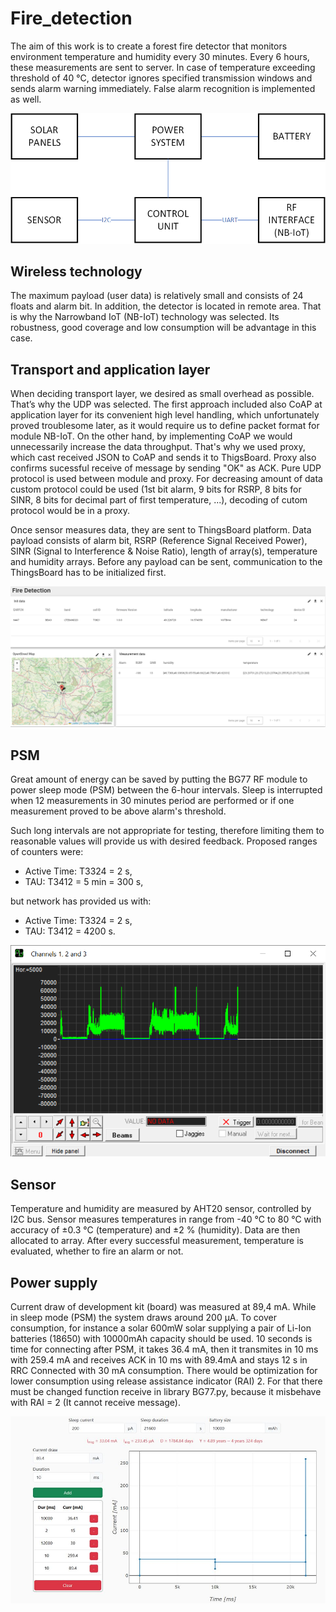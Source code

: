 # Fire_detection
The aim of this work is to create a forest fire detector that monitors environment temperature and humidity every 30 minutes. Every 6 hours, these measurements are sent to server. In case of temperature exceeding threshold of 40 °C, detector ignores specified transmission windows and sends alarm warning immediately. False alarm recognition is implemented as well. 

![Diagram](img/diagram.png)

## Wireless technology 
The maximum payload (user data) is relatively small and consists of 24 floats and alarm bit. In addition, the detector is located in remote area. That is why the Narrowband IoT (NB-IoT) technology was selected. Its robustness, good coverage and low consumption will be advantage in this case.

## Transport and application layer
When deciding transport layer, we desired as small overhead as possible. That’s why the UDP was selected. The first approach included also CoAP at application layer for its convenient high level handling, which unfortunately proved troublesome later, as it would require us to define packet format for module NB-IoT. On the other hand, by implementing CoAP we would unnecessarily increase the data throughput. That's why we used proxy, which cast received JSON to CoAP and sends it to ThigsBoard. Proxy also confirms sucessful receive of message by sending "OK" as ACK. Pure UDP protocol is used between module and proxy. For decreasing amount of data custom protocol could be used (1st bit alarm, 9 bits for RSRP, 8 bits for SINR, 8 bits for decimal part of first temperature, ...), decoding of cutom protocol would be in a proxy.

Once sensor measures data, they are sent to ThingsBoard platform. Data payload consists of alarm bit, RSRP (Reference Signal Received Power), SINR (Signal to Interference & Noise Ratio), length of array(s), temperature and humidity arrays. Before any payload can be sent, communication to the ThingsBoard has to be initialized first.

![ThingsBoard](img/tb.png)

## PSM
Great amount of energy can be saved by putting the BG77 RF module to power sleep mode (PSM) between the 6-hour intervals. Sleep is interrupted when 12 measurements in 30 minutes period are performed or if one measurement proved to be above alarm's threshold. 

Such long intervals are not appropriate for testing, therefore limiting them to reasonable values will provide us with desired feedback. Proposed ranges of counters were:
-	Active Time: T3324 = 2 s,
-	TAU: T3412 = 5 min = 300 s,  

but network has provided us with:
-	Active Time: T3324 = 2 s,
-	TAU: T3412 = 4200 s.

![Denpendency of current consumption on time](img/current_graph.png)

## Sensor
Temperature and humidity are measured by AHT20 sensor, controlled by I2C bus. Sensor measures temperatures in range from -40 °C to 80 °C with accuracy of	&plusmn;0.3 °C (temperature) and &plusmn;2 % (humidity). Data are then allocated to array. After every successful measurement, temperature is evaluated, whether to fire an alarm or not. 

## Power supply 
Current draw of development kit (board) was measured at 89,4 mA. While in sleep mode (PSM) the system draws around 200 &micro;A. To cover consumption, for instance a solar 600mW solar supplying a pair of Li-Ion batteries (18650) with 10000mAh capacity should be used.
10 seconds is time for connecting after PSM, it takes 36.4 mA, then it transmites in 10 ms with 259.4 mA and receives ACK in 10 ms with 89.4mA and stays 12 s in RRC Connected with 30 mA consumption. There would be optimization for lower consumption using release assistance indicator (RAI) 2. For that there must be changed function receive in library BG77.py, because it misbehave with RAI = 2 (It cannot receive message).

![Design of power consumption](img/powerSupply.jpg)